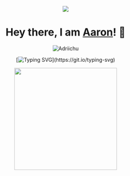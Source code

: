 <div align="center"> 
<img src="https://cdn.discordapp.com/attachments/561523819676696586/955896668392415242/image.jpg">
</div>

<div align="center">
<h1>Hey there, I am <a href="https://www.youtube.com/watch?v=dQw4w9WgXcQ" target="_blank">Aaron</a>! 👋</h1>
</div>

<p align="center"> <img src="https://komarev.com/ghpvc/?username=Adriichu&label=Profile%20views&color=red&style=for-the-badge" alt="Adriichu" /> </p>

    
<div align="center">
    
[![Typing SVG](https://readme-typing-svg.herokuapp.com?color=%23F76D45&size=30&duration=4500&center=true&multiline=true&height=90&lines=A+Tech+Enthusiast+;and+a+Developer.)](https://git.io/typing-svg)
    
</div>

<div align="center"> 
    <img src="https://lanyard-profile-readme.vercel.app/api/287218738242125826" height="280">
</div>

<br>
<br>
<br>

